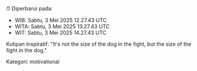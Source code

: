 ⏰ Diperbarui pada:
- WIB: Sabtu, 3 Mei 2025 12.27.43 UTC
- WITA: Sabtu, 3 Mei 2025 13.27.43 UTC
- WIT: Sabtu, 3 Mei 2025 14.27.43 UTC

Kutipan Inspiratif:
"It's not the size of the dog in the fight, but the size of the fight in the dog."


Kategori: motivational

